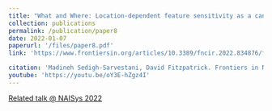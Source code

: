 ```yaml
---
title: "What and Where: Location-dependent feature sensitivity as a canonical organizing principle of the visual system"
collection: publications
permalink: /publication/paper8
date: 2022-01-07
paperurl: '/files/paper8.pdf'
link: 'https://www.frontiersin.org/articles/10.3389/fncir.2022.834876/full'

citation: 'Madineh Sedigh-Sarvestani, David Fitzpatrick. Frontiers in Neural Circuits, 2022.'
youtube: 'https://youtu.be/oY3E-hZgz4I'
---
```


[Related talk @ NAISys 2022](https://youtu.be/oY3E-hZgz4I)
